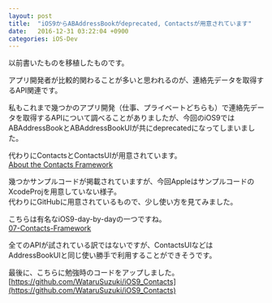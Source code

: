 ```yaml
---
layout: post
title:  "iOS9からABAddressBookがdeprecated, Contactsが用意されています"
date:   2016-12-31 03:22:04 +0900
categories: iOS-Dev
---
```

以前書いたものを移植したものです。

アプリ開発者が比較的関わることが多いと思われるのが、連絡先データを取得するAPI関連です。  

私もこれまで幾つかのアプリ開発（仕事、プライベートどちらも）で連絡先データを取得するAPIについて調べることがありましたが、今回のiOS9ではABAddressBookとABAddressBookUIが共にdeprecatedになってしまいました。  

代わりにContactsとContactsUIが用意されています。  
[About the Contacts Framework](https://developer.apple.com/library/prerelease/ios/documentation/Contacts/Reference/Contacts_Framework/index.html#//apple_ref/doc/uid/TP40015328)  

幾つかサンプルコードが掲載されていますが、今回AppleはサンプルコードのXcodeProjを用意していない様子。  
代わりにGitHubに用意されているもので、少し使い方を見てみました。  

こちらは有名なiOS9-day-by-dayの一つですね。  
[07-Contacts-Framework](https://github.com/shinobicontrols/iOS9-day-by-day/tree/master/07-Contacts-Framework)  

全てのAPIが試されている訳ではないですが、ContactsUIなどはAddressBookUIと同じ使い勝手で利用することができそうです。  


最後に、こちらに勉強時のコードをアップしました。  
[https://github.com/WataruSuzuki/iOS9_Contacts](https://github.com/WataruSuzuki/iOS9_Contacts)  
